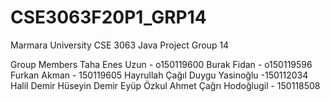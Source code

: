 # CSE3063F20P1_GRP14
Marmara University CSE 3063 Java Project Group 14

Group Members
Taha Enes Uzun - o150119600
Burak Fidan - o150119596
Furkan Akman - 150119605
Hayrullah Çağıl
Duygu Yasinoğlu -150112034
Halil Demir
Hüseyin Demir
Eyüp Özkul
Ahmet Çağrı Hodoğlugil - 150118508
